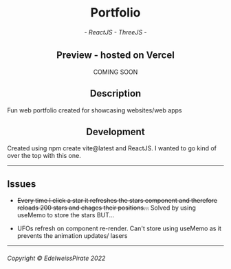<div align="center">

# Portfolio

</div>


<div align="center">

###### - ReactJS - ThreeJS -

</div>

<div align="center">

## Preview - hosted on Vercel

<p>
    COMING SOON
</p>

## Description

</div>

<p>
    Fun web portfolio created for showcasing websites/web apps
</p>


<div align="center">

## Development

</div>

<p>
    Created using npm create vite@latest and ReactJS. I wanted to go kind of over the top with this one.
</p>

---

## Issues

* ~~Every time I click a star it refreshes the stars component and therefore reloads 200 stars and chages their positions...~~ Solved by using useMemo to store the stars BUT...

* UFOs refresh on component re-render. Can't store using useMemo as it prevents the animation updates/ lasers

---

###### Copyright © EdelweissPirate 2022